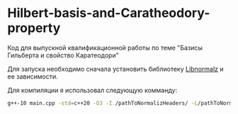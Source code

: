 # Hilbert-basis-and-Caratheodory-property
Код для выпускной квалификационной работы по теме "Базисы Гильберта и свойство Каратеодори"

Для запуска необходимо сначала установить библиотеку [Libnormalz](https://github.com/Normaliz/Normaliz) и ее зависимости.

Для компиляции я использовал следующую комманду:
```bash
g++-10 main.cpp -std=c++20 -O3 -I./pathToNormalizHeaders/ -L/pathToNormalizLibFiles -lnormaliz -lgmp -lgmpxx -leantic -lflint -larb -fopenmp -lpthread -Wall -Wno-sign-compare
```